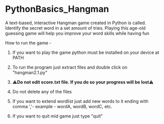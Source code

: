 # PythonBasics_Hangman
A text-based, interactive Hangman game created in Python is called. Identify the secret word in a set amount of tries. Playing this age-old guessing game will help you improve your word skills while having fun

How to run the game -

1. If you want to play the game python must be installed on your device at PATH

2. To run the program just extract files and double click on "hangman2.1.py"

3. ⚠️**Do not edit score.txt file. If you do so your progress will be lost**⚠️

4. Do not delete any of the files

5. If you want to extend wordlist just add new words to it ending with comma ','-
example - wordA, wordB, wordC, etc.

6. If you want to quit mid game just type "quit"

